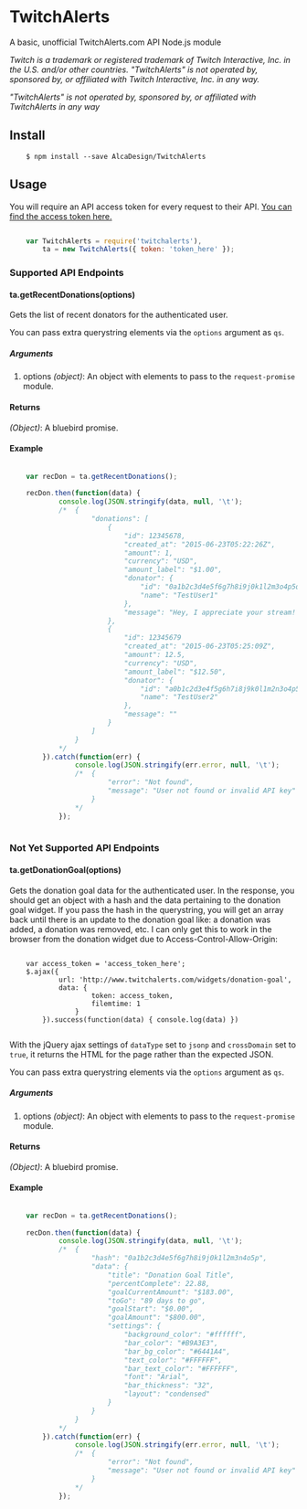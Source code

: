 # TwitchAlerts

A basic, unofficial TwitchAlerts.com API Node.js module

*Twitch is a trademark or registered trademark of Twitch Interactive, Inc. in the U.S. and/or other countries. "TwitchAlerts" is not operated by, sponsored by, or affiliated with Twitch Interactive, Inc. in any way.*

*"TwitchAlerts" is not operated by, sponsored by, or affiliated with TwitchAlerts in any way*

## Install

```
	$ npm install --save AlcaDesign/TwitchAlerts
```

## Usage

You will require an API access token for every request to their API. [You can find the access token here.](https://www.twitchalerts.com/dashboard/api-settings)

```javascript

	var TwitchAlerts = require('twitchalerts'),
		ta = new TwitchAlerts({ token: 'token_here' });

```

### Supported API Endpoints

#### ta.getRecentDonations(options)

Gets the list of recent donators for the authenticated user.

You can pass extra querystring elements via the `options` argument as `qs`.

##### Arguments

1. options *(object)*: An object with elements to pass to the `request-promise` module.

#### Returns

*(Object)*: A bluebird promise.

#### Example

```javascript
	
	var recDon = ta.getRecentDonations();
	
	recDon.then(function(data) {
			console.log(JSON.stringify(data, null, '\t');
			/*	{
					"donations": [
						{
							"id": 12345678,
							"created_at": "2015-06-23T05:22:26Z",
							"amount": 1,
							"currency": "USD",
							"amount_label": "$1.00",
							"donator": {
								"id": "0a1b2c3d4e5f6g7h8i9j0k1l2m3o4p5q6r7s8t9u",
								"name": "TestUser1"
							},
							"message": "Hey, I appreciate your stream! Keep up the good work!"
						},
						{
							"id": 12345679
							"created_at": "2015-06-23T05:25:09Z",
							"amount": 12.5,
							"currency": "USD",
							"amount_label": "$12.50",
							"donator": {
								"id": "a0b1c2d3e4f5g6h7i8j9k0l1m2n3o4p5q6r7s8t9",
								"name": "TestUser2"
							},
							"message": ""
						}
					]
				}
			*/
		}).catch(function(err) {
				console.log(JSON.stringify(err.error, null, '\t');
				/*	{
						"error": "Not found",
						"message": "User not found or invalid API key"
					}
				*/
			});
	
```

### Not Yet Supported API Endpoints

#### ta.getDonationGoal(options)

Gets the donation goal data for the authenticated user. In the response, you should get an object with a hash and the data pertaining to the donation goal widget. If you pass the hash in the querystring, you will get an array back until there is an update to the donation goal like: a donation was added, a donation was removed, etc. I can only get this to work in the browser from the donation widget due to Access-Control-Allow-Origin:

```javasciprt
	
	var access_token = 'access_token_here';
	$.ajax({
			url: 'http://www.twitchalerts.com/widgets/donation-goal',
			data: {
					token: access_token,
					filemtime: 1
				}
		}).success(function(data) { console.log(data) })
	
```

With the jQuery ajax settings of `dataType` set to `jsonp` and `crossDomain` set to `true`, it returns the HTML for the page rather than the expected JSON.

You can pass extra querystring elements via the `options` argument as `qs`.

##### Arguments

1. options *(object)*: An object with elements to pass to the `request-promise` module.

#### Returns

*(Object)*: A bluebird promise.

#### Example

```javascript
	
	var recDon = ta.getRecentDonations();
	
	recDon.then(function(data) {
			console.log(JSON.stringify(data, null, '\t');
			/*	{
					"hash": "0a1b2c3d4e5f6g7h8i9j0k1l2m3n4o5p",
					"data": {
						"title": "Donation Goal Title",
						"percentComplete": 22.88,
						"goalCurrentAmount": "$183.00",
						"toGo": "89 days to go",
						"goalStart": "$0.00",
						"goalAmount": "$800.00",
						"settings": {
							"background_color": "#ffffff",
							"bar_color": "#B9A3E3",
							"bar_bg_color": "#6441A4",
							"text_color": "#FFFFFF",
							"bar_text_color": "#FFFFFF",
							"font": "Arial",
							"bar_thickness": "32",
							"layout": "condensed"
						}
					}
				}
			*/
		}).catch(function(err) {
				console.log(JSON.stringify(err.error, null, '\t');
				/*	{
						"error": "Not found",
						"message": "User not found or invalid API key"
					}
				*/
			});
	
```
